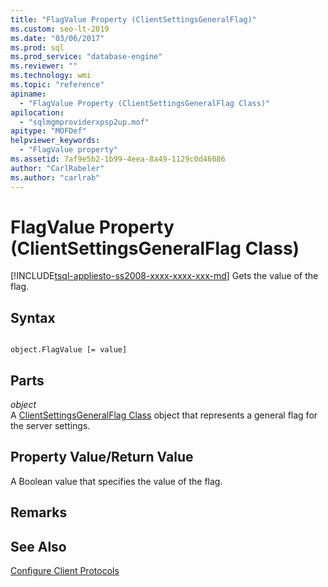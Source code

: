 ```yaml
---
title: "FlagValue Property (ClientSettingsGeneralFlag)"
ms.custom: seo-lt-2019
ms.date: "03/06/2017"
ms.prod: sql
ms.prod_service: "database-engine"
ms.reviewer: ""
ms.technology: wmi
ms.topic: "reference"
apiname: 
  - "FlagValue Property (ClientSettingsGeneralFlag Class)"
apilocation: 
  - "sqlmgmproviderxpsp2up.mof"
apitype: "MOFDef"
helpviewer_keywords: 
  - "FlagValue property"
ms.assetid: 7af9e5b2-1b99-4eea-8a49-1129c0d46086
author: "CarlRabeler"
ms.author: "carlrab"
---
```

# FlagValue Property (ClientSettingsGeneralFlag Class)
[!INCLUDE[tsql-appliesto-ss2008-xxxx-xxxx-xxx-md](../../../includes/tsql-appliesto-ss2008-xxxx-xxxx-xxx-md.md)]
  Gets the value of the flag.  
  
## Syntax  
  
```  
  
object.FlagValue [= value]  
```  
  
## Parts  
 *object*  
 A [ClientSettingsGeneralFlag Class](../../../relational-databases/wmi-provider-configuration-classes/clientsettingsgeneralflag-class/clientsettingsgeneralflag-class.md) object that represents a general flag for the server settings.  
  
## Property Value/Return Value  
 A Boolean value that specifies the value of the flag.  
  
## Remarks  
  
## See Also  
 [Configure Client Protocols](https://technet.microsoft.com/library/ms181035.aspx)  
  
  
